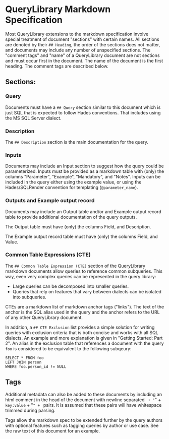 # QueryLibrary Markdown Specification

Most QueryLibrary extensions to the markdown specification
involve special treatment of document "sections"
with certain names. All sections are denoted by their 
`## Heading`, the order
of the sections does not matter,
and documents may include any
number of unspecified sections. The "comment tags"
and "name" of a QueryLibrary document are not 
sections and must
occur first in the document. The name of the document
is the first heading. The comment tags are
described below.

## Sections:

### Query

Documents must have a 
`## Query` section 
similar to this document which
is just SQL that is expected to follow
Hades conventions. That includes using the 
MS SQL Server dialect.

### Description

The `## Description` section
is the main documentation for the query.

### Inputs

Documents may include an Input section to suggest
how the query could be parameterized. Inputs must
be provided as a markdown table with (only) the columns
"Parameter", "Example", "Mandatory", and "Notes".
Inputs can be included in the query either using
the example value, or using the Hades/SQLRender
convention for templating (`@parameter_name`).

### Outputs and Example output record

Documents may include an Output table 
and/or and Example output record table
to provide
additional documentation of the query outputs.

The Output table must have
(only) the columns Field, and Description.

The Example output record table must have (only)
the columns Field, and Value.

### Common Table Expressions (CTE)

The `## Common Table Expression (CTE)`
section of the QueryLibrary markdown documents
allow queries to reference common subqueries. This
way, even very complex queries can be represented
in the query library:
- Large queries can be decomposed into smaller queries.
- Queries that rely on features that vary between 
    dialects can be isolated into subqueries.

CTEs are a markdown list of markdown anchor tags 
("links"). The text of the anchor is the SQL 
alias used in the query
and the anchor refers to the URL of any other 
QueryLibrary document.

In addition, a `## CTE Exclusion` list
provides a simple solution for writing 
queries with exclusion criteria that 
is both concise and works with all
SQL dialects. An example and more 
explanation is given in
"Getting Started: Part 2". 
An alias in the exclusion table that
references a document with the query 
`foo` is considered to be
equivalent to the following subqeury:
```
SELECT * FROM foo 
LEFT JOIN person 
WHERE foo.person_id != NULL
```

## Tags
Additional metadata can also be added to these 
documents by including an html comment in the head
of the document with newline separated
` + "`" + `key:value` + "`" + ` pairs. It is assumed that
these pairs will have whitespace trimmed during parsing.

Tags allow the markdown spec to be extended
further by the query authors with optional 
features such as tagging queries by author or use case.
See the raw text of this document for an example.

